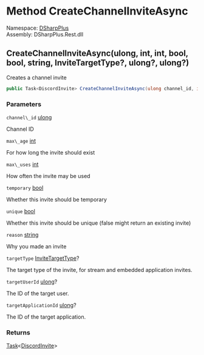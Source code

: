 # Method CreateChannelInviteAsync

Namespace: [DSharpPlus](DSharpPlus.md)  
Assembly: DSharpPlus.Rest.dll

## <a id="DSharpPlus_DiscordRestClient_CreateChannelInviteAsync_System_UInt64_System_Int32_System_Int32_System_Boolean_System_Boolean_System_String_System_Nullable_DSharpPlus_InviteTargetType__System_Nullable_System_UInt64__System_Nullable_System_UInt64__"></a>CreateChannelInviteAsync\(ulong, int, int, bool, bool, string, InviteTargetType?, ulong?, ulong?\)

Creates a channel invite

```csharp
public Task<DiscordInvite> CreateChannelInviteAsync(ulong channel_id, int max_age, int max_uses, bool temporary, bool unique, string reason, InviteTargetType? targetType = null, ulong? targetUserId = null, ulong? targetApplicationId = null)
```

### Parameters

`channel\_id` [ulong](https://learn.microsoft.com/dotnet/api/system.uint64)

Channel ID

`max\_age` [int](https://learn.microsoft.com/dotnet/api/system.int32)

For how long the invite should exist

`max\_uses` [int](https://learn.microsoft.com/dotnet/api/system.int32)

How often the invite may be used

`temporary` [bool](https://learn.microsoft.com/dotnet/api/system.boolean)

Whether this invite should be temporary

`unique` [bool](https://learn.microsoft.com/dotnet/api/system.boolean)

Whether this invite should be unique (false might return an existing invite)

`reason` [string](https://learn.microsoft.com/dotnet/api/system.string)

Why you made an invite

`targetType` [InviteTargetType](DSharpPlus.InviteTargetType.md)?

The target type of the invite, for stream and embedded application invites.

`targetUserId` [ulong](https://learn.microsoft.com/dotnet/api/system.uint64)?

The ID of the target user.

`targetApplicationId` [ulong](https://learn.microsoft.com/dotnet/api/system.uint64)?

The ID of the target application.

### Returns

[Task](https://learn.microsoft.com/dotnet/api/system.threading.tasks.task\-1)<[DiscordInvite](DSharpPlus.Entities.DiscordInvite.md)\>

